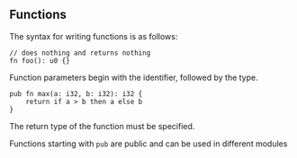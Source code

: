 ## Functions

The syntax for writing functions is as follows:

```
// does nothing and returns nothing
fn foo(): u0 {}
```

Function parameters begin with the identifier, followed by the type.

```
pub fn max(a: i32, b: i32): i32 {
    return if a > b then a else b
}
```

The return type of the function must be specified.

Functions starting with `pub` are public and can be used in different modules